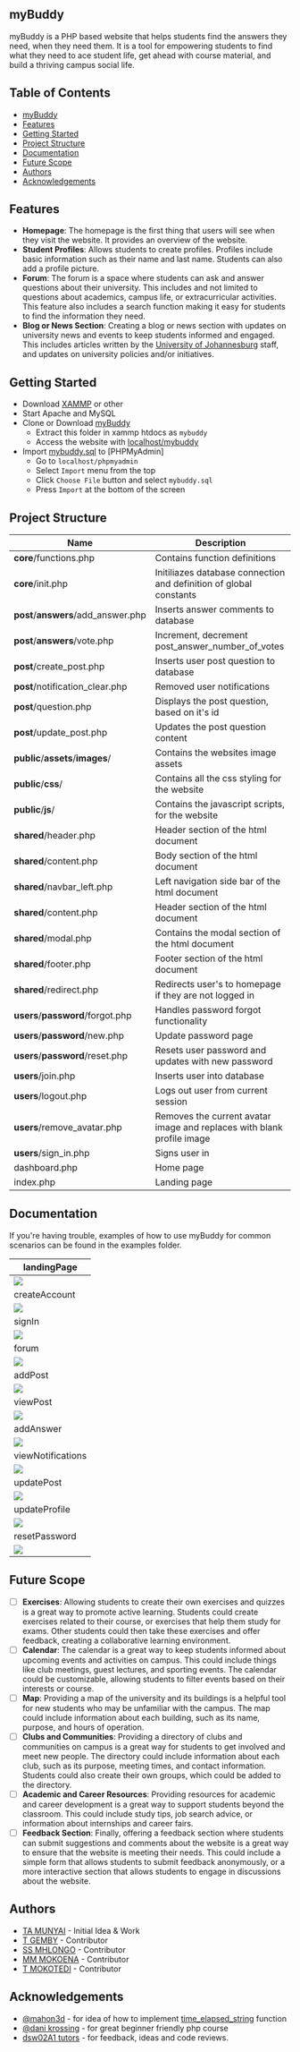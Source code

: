 ## myBuddy

myBuddy is a PHP based website that helps students find the answers they need, when they need them. It is a tool for empowering students to find what they need to ace student life, get ahead with course material, and build a thriving campus social life.

## Table of Contents
- [myBuddy](#mybuddy)
- [Features](#features)
- [Getting Started](#getting-started)
- [Project Structure](#project-structure)
- [Documentation](#documentation)
- [Future Scope](#future-scope)
- [Authors](#authors)
- [Acknowledgements](#acknowledgements)

## Features

- **Homepage**: The homepage is the first thing that users will see when they visit the website. It provides an overview of the website.
- **Student Profiles**: Allows students to create profiles. Profiles include basic information such as their name and last name. Students can also add a profile picture.
- **Forum**: The forum is a space where students can ask and answer questions about their university. This includes and not limited to questions about academics, campus life, or extracurricular activities. This feature also includes a search function making it easy for students to find the information they need.
- **Blog or News Section**: Creating a blog or news section with updates on university news and events to keep students informed and engaged. This includes articles written by the [University of Johannesburg](https://www.uj.ac.za/) staff, and updates on university policies and/or initiatives.

## Getting Started

- Download [XAMMP](https://www.apachefriends.org/index.html) or other
- Start Apache and MySQL
- Clone or Download [myBuddy](https://github.com/AmonMunyai/my-buddy/archive/refs/heads/main.zip)
    - Extract this folder in xammp htdocs as ```mybuddy```
    - Access the website with [localhost/mybuddy](http://localhost/mybuddy/)
- Import [mybuddy.sql](https://github.com/AmonMunyai/my-buddy/blob/main/database/mybuddy.sql)  to [PHPMyAdmin]
    - Go to ```localhost/phpmyadmin```
    - Select ```Import``` menu from the top
    - Click ```Choose File``` button and select ```mybuddy.sql```
    - Press ```Import``` at the bottom of the screen

## Project Structure

| Name | Description |
|---|---|
|**core**/functions.php|Contains function definitions|
|**core**/init.php|Initiliazes database connection and definition of global constants|
|**post**/**answers**/add_answer.php|Inserts answer comments to database|
|**post**/**answers**/vote.php|Increment, decrement post_answer_number_of_votes|
|**post**/create_post.php|Inserts user post question to database|
|**post**/notification_clear.php|Removed user notifications|
|**post**/question.php|Displays the post question, based on it's id|
|**post**/update_post.php|Updates the post question content|
|**public**/**assets**/**images**/|Contains the websites image assets|
|**public**/**css**/|Contains all the css styling for the website|
|**public**/**js**/|Contains the javascript scripts, for the website|
|**shared**/header.php|Header section of the html document|
|**shared**/content.php|Body section of the html document|
|**shared**/navbar_left.php|Left navigation side bar of the html document|
|**shared**/content.php|Header section of the html document|
|**shared**/modal.php|Contains the modal section of the html document|
|**shared**/footer.php|Footer section of the html document|
|**shared**/redirect.php|Redirects user's to homepage if they are not logged in|
|**users**/**password**/forgot.php|Handles password forgot functionality|
|**users**/**password**/new.php|Update password page|
|**users**/**password**/reset.php|Resets user password and updates with new password|
|**users**/join.php|Inserts user into database|
|**users**/logout.php|Logs out user from current session|
|**users**/remove_avatar.php|Removes the current avatar image and replaces with blank profile image|
|**users**/sign_in.php|Signs user in|
|dashboard.php|Home page|
|index.php|Landing page|

## Documentation

If you're having trouble, examples of how to use myBuddy for common scenarios can be found in the examples folder.

|landingPage|
|---|
|![](docs/examples/landingPage.png)|
|createAccount|
|![](docs/examples/createAccount.png)|
|signIn|
|![](docs/examples/signIn.png)|
|forum|
|![](docs/examples/forum.png)|
|addPost|
|![](docs/examples/addPost.png)|
|viewPost|
|![](docs/examples/viewPost.png)|
|addAnswer|
|![](docs/examples/addAnswer.png)|
|viewNotifications|
|![](docs/examples/viewNotifications.png)|
|updatePost|
|![](docs/examples/updatePost.png)|
|updateProfile|
|![](docs/examples/updateProfile.png)|
|resetPassword|
|![](docs/examples/resetPassword.png)|

## Future Scope

- [ ] **Exercises**: Allowing students to create their own exercises and quizzes is a great way to promote active learning. Students could create exercises related to their course, or exercises that help them study for exams. Other students could then take these exercises and offer feedback, creating a collaborative learning environment.
- [ ] **Calendar**: The calendar is a great way to keep students informed about upcoming events and activities on campus. This could include things like club meetings, guest lectures, and sporting events. The calendar could be customizable, allowing students to filter events based on their interests or course.
- [ ] **Map**: Providing a map of the university and its buildings is a helpful tool for new students who may be unfamiliar with the campus. The map could include information about each building, such as its name, purpose, and hours of operation.
- [ ] **Clubs and Communities**: Providing a directory of clubs and communities on campus is a great way for students to get involved and meet new people. The directory could include information about each club, such as its purpose, meeting times, and contact information. Students could also create their own groups, which could be added to the directory.
- [ ] **Academic and Career Resources**: Providing resources for academic and career development is a great way to support students beyond the classroom. This could include study tips, job search advice, or information about internships and career fairs.
- [ ] **Feedback Section**: Finally, offering a feedback section where students can submit suggestions and comments about the website is a great way to ensure that the website is meeting their needs. This could include a simple form that allows students to submit feedback anonymously, or a more interactive section that allows students to engage in discussions about the website.

## Authors

- [TA MUNYAI](https://github.com/AmonMunyai) - Initial Idea & Work
- [T GEMBY]() - Contributor
- [SS MHLONGO]() - Contributor
- [MM MOKOENA]() - Contributor
- [T MOKOTEDI]() - Contributor

## Acknowledgements

- [@mahon3d](https://stackoverflow.com/users/1179459/mahen3d) - for idea of how to implement [time_elapsed_string](https://stackoverflow.com/questions/1416697/converting-timestamp-to-time-ago-in-php-e-g-1-day-ago-2-days-ago) function
- [@dani krossing](https://www.youtube.com/@Dani_Krossing/) - for great beginner friendly php course
- [dsw02A1 tutors]() - for feedback, ideas and code reviews.